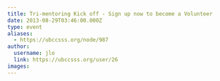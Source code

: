 ```yaml
---
title: Tri-mentoring Kick off - Sign up now to become a Volunteer 
date: 2013-08-29T03:46:00.000Z
type: event
aliases:
  - https://ubccsss.org/node/987
author:
  username: jlo
  link: https://ubccsss.org/user/26
images:
---
```


